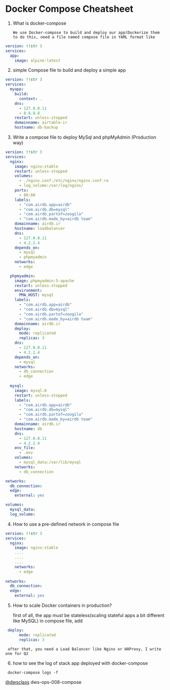 # Docker Compose Cheatsheet


 1. What is docker-compose 

        We use Docker-compose to build and deploy our app(Dockerize them
        to do this, need a file named compose file in YAML format like
   
```yaml
version: !!str 3
services:
  app:
    image: alpine:latest
```

2. simple Compose file to build and deploy a simple app


```yaml
version: !!str 3
services:
  myapp:
    build:
      context: .
    dns:
      - 127.0.0.11
      - 8.8.8.8
    restart: unless-stopped
    domainname: airtable-ir
    hostname: db-backup
```

3. Write a compose file to deploy MySql and phpMyAdmin (Production way)
```yaml
version: !!str 3
services:
  nginx:
    image: nginx:stable
    restart: unless-stopped
    volumes:
      - ./nginx.conf:/etc/nginx/nginx.conf:ro
      - log_volume:/var/log/nginx/
    ports:
      - 80:80
    labels:
      - "com.airdb.app=airdb"
      - "com.airdb.db=mysql"
      - "com.airdb.partof=zoogila"
      - "com.airdb.made_by=airdb team"
    domainname: airdb.ir
    hostname: loadbalancer
    dns:
      - 127.0.0.11
      - 4.2.2.4 
    depends_on:
      - mysql
      - phpmyadmin
    networks:
      - edge

  phpmyadmin:
    image: phpmyadmin:5-apache
    restart: unless-stopped  
    environment:
      PMA_HOST: mysql
    labels:
      - "com.airdb.app=airdb"
      - "com.airdb.db=mysql"
      - "com.airdb.partof=zoogila"
      - "com.airdb.made_by=airdb team"
    domainname: airdb.ir
    deploy:
      mode: replicated
      replicas: 3 
    dns:
      - 127.0.0.11
      - 4.2.2.4
    depends_on:
      - mysql
    networks:
      - db_connection
      - edge
  
  mysql:
    image: mysql:8
    restart: unless-stopped
    labels:
      - "com.airdb.app=airdb"
      - "com.airdb.db=mysql"
      - "com.airdb.partof=zoogila"
      - "com.airdb.made_by=airdb team"
    domainname: airdb.ir 
    hostname: db
    dns:
      - 127.0.0.11
      - 4.2.2.4
    env_file:
      - .env
    volumes:
      - mysql_data:/var/lib/mysql
    networks:
      - db_connection    

networks:
  db_connection:
  edge:
    external: yes

volumes:
  mysql_data:
  log_volume:
```


4. How to use a pre-defined network in compose file
```yaml
version: !!str 3
services:
  nginx:
    image: nginx:stable
    ....
    ....
    ....
    networks:
      - edge
      
networks:
  db_connection:
  edge:
    external: yes

```
5. How to scale Docker containers in production?

     first of all, the app must be stateless(scaling stateful apps a bit different like MySQL)
     in compose file, add
```yaml
 deploy:
      mode: replicated
      replicas: 3 
```
     after that, you need a Load Balancer like Nginx or HAProxy, I write one for Q2 

6. how to see the log of stack app deployed with docker-compose

` docker-compose logs -f`


[@dwsclass](https://github.com/dwsclass) dws-ops-008-compose
